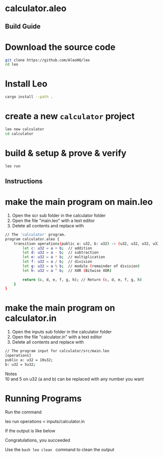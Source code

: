 # calculator.aleo

## Build Guide


# Download the source code

```bash
git clone https://github.com/AleoHQ/leo
cd leo
```

# Install Leo

```bash
cargo install --path .
```

# create a new `calculator` project

```bash
leo new calculator
cd calculator
```

# build & setup & prove & verify

```bash
leo run
```

## Instructions

# make the main program on main.leo

1. Open the scr sub folder in the calculator folder
2. Open the file "main.leo" with a text editor
3. Delete all contents and replace with 

```bash
// The 'calculator' program.
program calculator.aleo {
    transition operations(public a: u32, b: u32) -> (u32, u32, u32, u32, u32, u32) {
        let c: u32 = a + b;  // addition
        let d: u32 = a - b;  // subtraction
        let e: u32 = a * b;  // multiplication
        let f: u32 = a / b;  // division
        let g: u32 = a % b;  // modulo (remainder of division)
        let h: u32 = a ^ b;  // XOR (Bitwise XOR)
        
        return (c, d, e, f, g, h); // Return (c, d, e, f, g, h)
    }
}
```

# make the main program on calculator.in

1. Open the inputs sub folder in the calculator folder
2. Open the file "calculator.in" with a text editor
3. Delete all contents and replace with

```bash
// The program input for calculator/src/main.leo
[operations]
public a: u32 = 10u32;
b: u32 = 5u32;
```
Notes  
10 and 5 on u32 (a and b) can be replaced with any number you want 

# Running Programs

Run the command

leo run operations < inputs/calculator.in


If the output is like below



Congratulations, you succeeded

Use the ```bash leo clean ``` command to clean the output 
